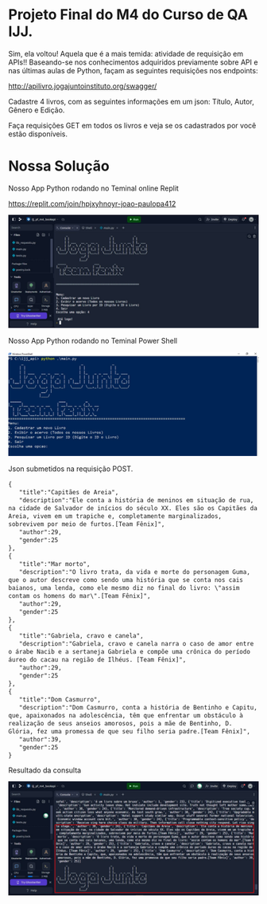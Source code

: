 # Projeto Final do M4 do Curso de QA IJJ.

Sim, ela voltou! Aquela que é a mais temida: atividade de requisição em APIs!!
Baseando-se nos conhecimentos adquiridos previamente sobre API e nas últimas aulas de  Python, façam as seguintes requisições nos endpoints:

http://apilivro.jogajuntoinstituto.org/swagger/

Cadastre 4 livros, com as seguintes informações em um json: 
Título, Autor, Gênero e Edição.

Faça requisições GET em todos os livros e veja se os cadastrados por você estão disponíveis.

# Nossa Solução

Nosso App Python rodando no Teminal online Replit

https://replit.com/join/hpjxyhnoyr-joao-paulopa412

<img style="margin: 0px" src="https://raw.githubusercontent.com/jpqateste/desafio_m4_ijj/main/Screen_replit.jpg" alt="Tela Ripleit" title="Ripleit" />

Nosso App Python rodando no Teminal Power Shell

<img style="margin: 0px" src="https://raw.githubusercontent.com/jpqateste/desafio_m4_ijj/main/Screen_power_shell01.jpg" alt="Tela Power shell" title="Power shell" />

Json submetidos na requisição POST.
```
{
   "title":"Capitães de Areia",
   "description":"Ele conta a história de meninos em situação de rua, na cidade de Salvador de inícios do século XX. Eles são os Capitães da Areia, vivem em um trapiche e, completamente marginalizados, sobrevivem por meio de furtos.[Team Fênix]",
   "author":29,
   "gender":25
},
{
   "title":"Mar morto",
   "description":"O livro trata, da vida e morte do personagem Guma, que o autor descreve como sendo uma história que se conta nos cais baianos, uma lenda, como ele mesmo diz no final do livro: \"assim contam os homens do mar\".[Team Fênix]",
   "author":29,
   "gender":25
},
{
   "title":"Gabriela, cravo e canela",
   "description":"Gabriela, cravo e canela narra o caso de amor entre o árabe Nacib e a sertaneja Gabriela e compõe uma crônica do período áureo do cacau na região de Ilhéus. [Team Fênix]",
   "author":29,
   "gender":25
},
{
   "title":"Dom Casmurro",
   "description":"Dom Casmurro, conta a história de Bentinho e Capitu, que, apaixonados na adolescência, têm que enfrentar um obstáculo à realização de seus anseios amorosos, pois a mãe de Bentinho, D. Glória, fez uma promessa de que seu filho seria padre.[Team Fênix]",
   "author":39,
   "gender":25
}
```
Resultado da consulta

<img style="margin: 0px" src="https://raw.githubusercontent.com/jpqateste/desafio_m4_ijj/main/Screen_power_shell04.jpg" alt="Tela resultado" title="Tela resultado" />
